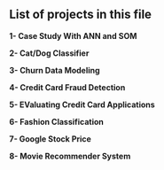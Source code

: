## **List of projects in this file**

**1- Case Study With ANN and SOM**

**2- Cat/Dog Classifier**

**3- Churn Data Modeling**

**4- Credit Card Fraud Detection**

**5- EValuating Credit Card Applications**

**6- Fashion Classification**

**7- Google Stock Price**

**8- Movie Recommender System**

